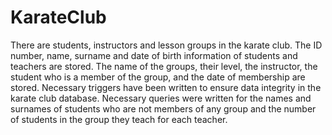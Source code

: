 # KarateClub
There are students, instructors and lesson groups in the karate club. The ID number, name, surname and date of birth information of students and teachers are stored. The name of the groups, their level, the instructor, the student who is a member of the group, and the date of membership are stored. Necessary triggers have been written to ensure data integrity in the karate club database. Necessary queries were written for the names and surnames of students who are not members of any group and the number of students in the group they teach for each teacher.
